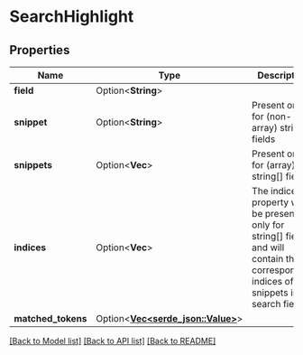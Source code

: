 # SearchHighlight

## Properties

Name | Type | Description | Notes
------------ | ------------- | ------------- | -------------
**field** | Option<**String**> |  | [optional]
**snippet** | Option<**String**> | Present only for (non-array) string fields | [optional]
**snippets** | Option<**Vec<String>**> | Present only for (array) string[] fields | [optional]
**indices** | Option<**Vec<i32>**> | The indices property will be present only for string[] fields and will contain the corresponding indices of the snippets in the search field | [optional]
**matched_tokens** | Option<[**Vec<serde_json::Value>**](serde_json::Value.md)> |  | [optional]

[[Back to Model list]](../README.md#documentation-for-models) [[Back to API list]](../README.md#documentation-for-api-endpoints) [[Back to README]](../README.md)


